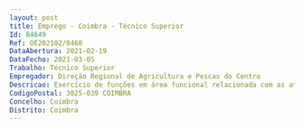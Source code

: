 ```yaml
--- 
layout: post
title: Emprego - Coimbra - Técnico Superior
Id: 84649
Ref: OE202102/0468
DataAbertura: 2021-02-19
DataFecho: 2021-03-05
Trabalho: Técnico Superior
Empregador: Direção Regional de Agricultura e Pescas do Centro
Descricao: Exercício de funções em área funcional relacionada com as atividades de horticultura do Centro Experimental do Baixo Mondego.
CodigoPostal: 3025-039 COIMBRA
Concelho: Coimbra
Distrito: Coimbra
--- 
```

